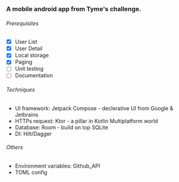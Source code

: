 ### A mobile android app from Tyme's challenge.

###### Prerequisites
- [x] User List
- [x] User Detail
- [x] Local storage
- [x] Paging
- [ ] Unit testing
- [ ] Documentation

###### Techniques
- UI framework: Jetpack Compose - declerative UI from Google & Jetbrains
- HTTPs request: Ktor - a pillar in Kotlin Multiplatform world
- Database: Room - build on top SQLite
- DI: Hilt/Dagger

###### Others
- Environment variables: Github_API
- TOML config
